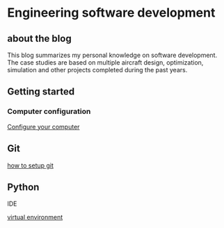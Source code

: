 # Engineering software development

## about the blog

This blog summarizes my personal knowledge on software development.
The case studies are based on multiple aircraft design,
optimization, simulation and other projects completed during the
past years.

## Getting started

### Computer configuration

[Configure your computer](https://maximtyan.github.io/dev/pc-config)

## Git

[how to setup git](https://maximtyan.github.io/dev/git_setup)

## Python

IDE
  
[virtual environment](https://maximtyan.github.io/dev/venv)
